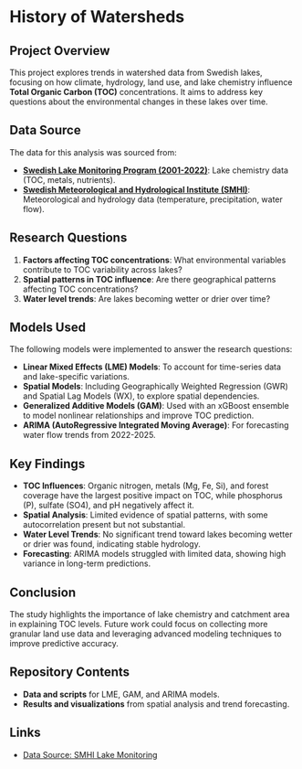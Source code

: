 # History of Watersheds

## Project Overview
This project explores trends in watershed data from Swedish lakes, focusing on how climate, hydrology, land use, and lake chemistry influence **Total Organic Carbon (TOC)** concentrations. It aims to address key questions about the environmental changes in these lakes over time.

## Data Source
The data for this analysis was sourced from:
- **[Swedish Lake Monitoring Program (2001-2022)](https://www.smhi.se/data/hydrologi)**: Lake chemistry data (TOC, metals, nutrients).
- **[Swedish Meteorological and Hydrological Institute (SMHI)](https://www.smhi.se/data/hydrologi)**: Meteorological and hydrology data (temperature, precipitation, water flow).

## Research Questions
1. **Factors affecting TOC concentrations**: What environmental variables contribute to TOC variability across lakes?
2. **Spatial patterns in TOC influence**: Are there geographical patterns affecting TOC concentrations?
3. **Water level trends**: Are lakes becoming wetter or drier over time?

## Models Used
The following models were implemented to answer the research questions:
- **Linear Mixed Effects (LME) Models**: To account for time-series data and lake-specific variations.
- **Spatial Models**: Including Geographically Weighted Regression (GWR) and Spatial Lag Models (WX), to explore spatial dependencies.
- **Generalized Additive Models (GAM)**: Used with an xGBoost ensemble to model nonlinear relationships and improve TOC prediction.
- **ARIMA (AutoRegressive Integrated Moving Average)**: For forecasting water flow trends from 2022-2025.

## Key Findings
- **TOC Influences**: Organic nitrogen, metals (Mg, Fe, Si), and forest coverage have the largest positive impact on TOC, while phosphorus (P), sulfate (SO4), and pH negatively affect it.
- **Spatial Analysis**: Limited evidence of spatial patterns, with some autocorrelation present but not substantial.
- **Water Level Trends**: No significant trend toward lakes becoming wetter or drier was found, indicating stable hydrology.
- **Forecasting**: ARIMA models struggled with limited data, showing high variance in long-term predictions.

## Conclusion
The study highlights the importance of lake chemistry and catchment area in explaining TOC levels. Future work could focus on collecting more granular land use data and leveraging advanced modeling techniques to improve predictive accuracy.

## Repository Contents
- **Data and scripts** for LME, GAM, and ARIMA models.
- **Results and visualizations** from spatial analysis and trend forecasting.

## Links
- [Data Source: SMHI Lake Monitoring](https://www.smhi.se/data/hydrologi)
